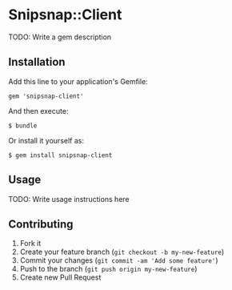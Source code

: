 # Snipsnap::Client

TODO: Write a gem description

## Installation

Add this line to your application's Gemfile:

    gem 'snipsnap-client'

And then execute:

    $ bundle

Or install it yourself as:

    $ gem install snipsnap-client

## Usage

TODO: Write usage instructions here

## Contributing

1. Fork it
2. Create your feature branch (`git checkout -b my-new-feature`)
3. Commit your changes (`git commit -am 'Add some feature'`)
4. Push to the branch (`git push origin my-new-feature`)
5. Create new Pull Request
